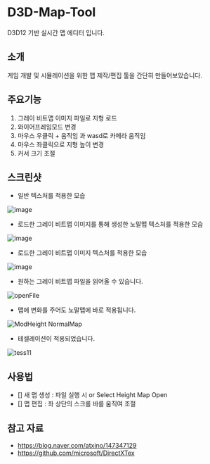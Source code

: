 # D3D-Map-Tool
D3D12 기반 실시간 맵 에디터 입니다.

## 소개 
게임 개발 및 시뮬레이션을 위한 맵 제작/편집 툴을 간단히 만들어보았습니다.

## 주요기능
1. 그레이 비트맵 이미지 파일로 지형 로드
2. 와이어프레임모드 변경
3. 마우스 우클릭 + 움직임 과 wasd로 카메라 움직임
4. 마우스 좌클릭으로 지형 높이 변경
5. 커서 크기 조절

## 스크린샷
- 일반 텍스처를 적용한 모습
  
 ![image](https://github.com/user-attachments/assets/a19b4e7b-2336-4819-80c4-9b63f39f50d7)

- 로드한 그레이 비트맵 이미지를 통해 생성한 노말맵 텍스처를 적용한 모습
  
![image](https://github.com/user-attachments/assets/766a32df-0bb6-417e-90f3-d4e6f9cde6f8)

- 로드한 그레이 비트맵 이미지 텍스처를 적용한 모습
  
![image](https://github.com/user-attachments/assets/5a05cc55-dded-440c-b915-92e5c56faff5)

- 원하는 그레이 비트맵 파일을 읽어올 수 있습니다.
  
![openFile](https://github.com/user-attachments/assets/224b2565-a49d-4562-b762-8187505692ec)

- 맵에 변화를 주어도 노말맵에 바로 적용됩니다.
  
![ModHeight NormalMap](https://github.com/user-attachments/assets/24dfb1df-1676-4477-8293-6079b013bd57)

- 테셀레이션이 적용되었습니다.
  
![tess11](https://github.com/user-attachments/assets/d5e733a2-be70-4611-9edc-20edeb982bbf)

## 사용법
- [] 새 맵 생성 : 파일 실행 시 or Select Height Map Open
- [] 맵 편집 : 좌 상단의 스크롤 바를 움직여 조절


## 참고 자료
- https://blog.naver.com/atxino/147347129
- https://github.com/microsoft/DirectXTex
